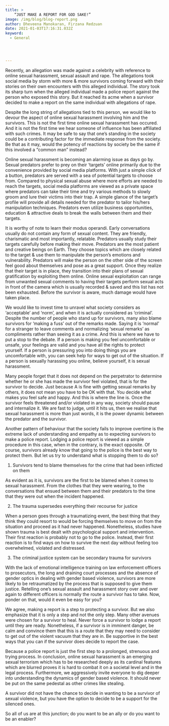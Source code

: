 ```yaml
---
title: >
    “JUST MAKE A REPORT FOR GOD SAKE!”
image: /img/blog/blog-report.png
author: Dheveena Manokaran, Firzana Redzuan
date: 2021-01-03T17:16:31.032Z
keyword:
  - General


     

---
```


Recently, an allegation was made against a celebrity with reference to online sexual harassment, sexual assault and rape. The allegations took social media by storm with more & more survivors coming forward with their stories on their own encounters with this alleged individual. The story took its sharp turn when the alleged individual made a police report against the person who exposed this story. But it reached its acme when a survivor decided to make a report on the same individual with allegations of rape.

Despite the long string of allegations tied to this person, we would like to devour the aspect of online sexual harassment involving him and the survivors. This is not the first time online sexual harassment has occured. And it is not the first time we hear someone of influence has been affiliated with such crimes. It may be safe to say that one’s standing in the society could be a contributing factor for the immediate response from the society. Be that as it may, would the potency of reactions by society be the same if this involved a “common man” instead?

Online sexual harassment is becoming an alarming issue as days go by. Sexual predators prefer to prey on their ‘targets’ online primarily due to the convenience provided by social media platforms. With just a simple click of a button, predators are served with a sea of potential targets to choose from. Compared to physical sexual abuse where more efforts are needed to reach the targets, social media platforms are viewed as a private space where predators can take their time and try various methods to slowly groom and lure their victims into their trap. A simple glance of the target’s profile will provide all details needed for the predator to tailor his/hers manipulation techniques. Predators even utilize business opportunities, education & attractive deals to break the walls between them and their targets.

It is worthy of note to learn their modus operandi. Early conversations usually do not contain any form of sexual content. They are friendly, charismatic and most importantly, relatable. Predators usually study their targets carefully before making their move. Predators are the most patient and creative beings on Earth. They choose topics which are closely related to the target & use them to manipulate the person’s emotions and vulnerability. Predators will make the person on the other side of the screen feel good about themselves and pose as a great support. Once they realize that their target is in place, they transition into their plans of sexual gratification by exploiting them online. Online sexual exploitation can range from unwanted sexual comments to having their targets perform sexual acts in front of the camera which is usually recorded & saved and this list has not been exhausted. Before the survivor is aware, much damage would have taken place.

We would like to invest time to unravel what society considers as ‘acceptable’ and ‘norm’, and when it is actually considered as ‘criminal’. Despite the number of people who stand up for survivors, many also blame survivors for ‘making a fuss’ out of the remarks made. Saying it is ‘normal’ for a stranger to leave comments and normalizing ‘sexual remarks’ as compliments rather than seeing it as a crime. And this is where we have to put a stop to the debate. If a person is making you feel uncomfortable or unsafe, your feelings are valid and you have all the rights to protect yourself. If a person is pressuring you into doing things you are uncomfortable with, you can seek help for ways to get out of the situation. If a person is sexually harassing you online, believe yourself, it is sexual harassment.

Many people forget that it does not depend on the perpetrator to determine whether he or she has made the survivor feel violated, that is for the survivor to decide. Just because A is fine with getting sexual remarks by others, it does not mean you have to be OK with that. You decide what makes you feel safe and happy. And this is where the line is. Once the survivor feels threatened and/or violated in any way, society should pause and internalize it. We are fast to judge, until it hits us, then we realise that sexual harassment is more than just words, it is the power dynamic between the predator and the survivor.

Another pattern of behaviour that the society fails to improve overtime is the extreme lack of understanding and empathy as to expecting survivors to make a police report. Lodging a police report is viewed as a simple procedure in this case, when in the contrary, is the exact opposite. Of course, survivors already know that going to the police is the best way to protect them. But let us try to understand what is stopping them to do so?

1. Survivors tend to blame themselves for the crime that had been inflicted on them

As evident as it is, survivors are the first to be blamed when it comes to sexual harassment. From the clothes that they were wearing, to the conversations that ensued between them and their predators to the time that they were out when the incident happened.

2. The trauma supersedes everything their recourse for justice

When a person goes through a traumatizing event, the best thing that they think they could resort to would be forcing themselves to move on from the situation and proceed as it had never happened. Nonetheless, studies have shown trauma is best dealt with psychological support and intervention. Their first reaction is probably not to go to the police. Instead, their first reaction is to find ways on how to survive the next day without feeling too overwhelmed, violated and distressed.

3. The criminal justice system can be secondary trauma for survivors

With the lack of emotional intelligence training on law enforcement officers to prosecutors, the long and draining court processes and the absence of gender optics in dealing with gender based violence, survivors are more likely to be retraumatized by the process that is supposed to give them justice. Retelling one’s sexual assault and harassment story over and over again to different officers is normally the route a survivor has to take. Now, ponder on that, would it even be easy for you?

We agree, making a report is a step to protecting a survivor. But we also emphasize that it is only a step and not the only step. Many other avenues were chosen for a survivor to heal. Never force a survivor to lodge a report until they are ready. Nonetheless, if a survivor is in imminent danger, be calm and convince them that this is a route that they may need to consider to get out of the violent vacuum that they are in. Be supportive in the best ways that you can if the survivor does decide to report the case.

Because a police report is just the first step to a prolonged, strenuous and trying process.
In conclusion, online sexual harassment is an emerging sexual terrorism which has to be researched deeply as its cardinal features which are blurred proves it is hard to combat it on a societal level and in the legal process. Furthermore, we aggressively invite everyone to dig deeper into understanding the dynamics of gender based violence. It should never be put on the same pedestal as other crimes like stealing.

A survivor did not have the chance to decide in wanting to be a survivor of sexual violence, but you have the option to decide to be a support for the silenced ones.

So all of us are at this junction; do you want to be an ally or do you want to be an enabler?
